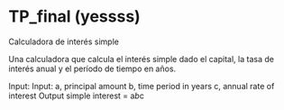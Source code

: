 # TP_final (yessss)
Calculadora de interés simple

Una calculadora que calcula el interés simple dado el capital, la tasa de interés anual y el período de tiempo en años.

Input:
Input:
   a, principal amount
   b, time period in years
   c, annual rate of interest
Output
   simple interest = a*b*c
